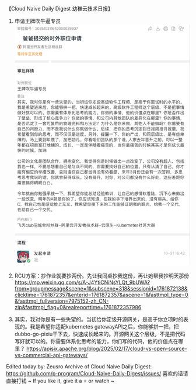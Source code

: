 【Cloud Naive Daily Digest 幼稚云技术日报】

1. 申请王牌吹牛逼专员
![image](CEO.png)


2. RCU方案：抄作业就要抄两份。先让我同桌抄我这份，再让她帮我抄明天那份
https://mp.weixin.qq.com/s/A-J4YtiCNiNsYLQt_9bUWA?from=groupmessage&scene=1&subscene=318&sessionid=1761872138&clicktime=1761872357&enterid=1761872357&ascene=1&fasttmpl_type=0&fasttmpl_fullversion=7975152-zh_CN-zip&fasttmpl_flag=0&realreporttime=1761872357986

3. 其实，我对你是有一些失望的。当初给你定级开源网关，是高于你立项时的表现的。我是希望你适配kubernetes gatewayAPI之后，你能够拼一把，把dubbo-go-pixiu干下去，快速成长起来的。开源网关这个层级，不是把代码写好就可以的。你需要体系化思考的能力，你们写的代码，他的价值点在哪里？
https://apisix.apache.org/blog/2025/02/17/cloud-vs-open-source-vs-commercial-api-gateways/

Edited today by: Zeusro
Archive of Cloud Naive Daily Digest:
https://github.com/p-program/Cloud-Naive-Daily-Digest/issues/
喜欢的话请直接打钱 ~
If you like it, give it a ⭐️ or watch ~
